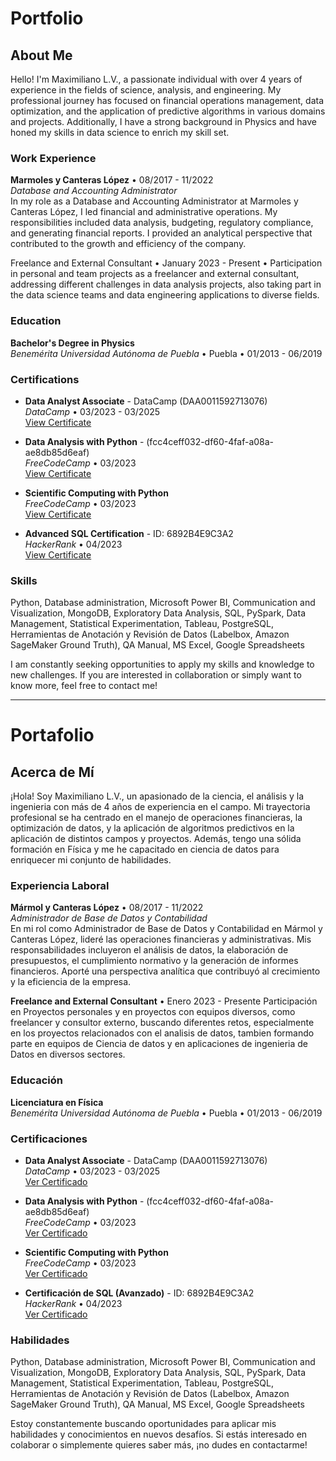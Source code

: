 # Portfolio
## About Me

Hello! I'm Maximiliano L.V., a passionate individual with over 4 years of experience in the fields of science, analysis, and engineering. My professional journey has focused on financial operations management, data optimization, and the application of predictive algorithms in various domains and projects. Additionally, I have a strong background in Physics and have honed my skills in data science to enrich my skill set.

### Work Experience

**Marmoles y Canteras López** • 08/2017 - 11/2022  
_Database and Accounting Administrator_  
In my role as a Database and Accounting Administrator at Marmoles y Canteras López, I led financial and administrative operations. My responsibilities included data analysis, budgeting, regulatory compliance, and generating financial reports. I provided an analytical perspective that contributed to the growth and efficiency of the company.

Freelance and External Consultant • January 2023 - Present
• Participation in personal and team projects as a freelancer and external consultant, addressing different challenges in data analysis projects, also taking part in the data science teams and data engineering applications to diverse fields.


### Education

**Bachelor's Degree in Physics**   
_Benemérita Universidad Autónoma de Puebla_ • Puebla • 01/2013 - 06/2019

### Certifications

- **Data Analyst Associate** - DataCamp (DAA0011592713076)  
  _DataCamp_ • 03/2023 - 03/2025  
  [View Certificate](https://www.datacamp.com/certificate/DAA0011592713076)

- **Data Analysis with Python** - (fcc4ceff032-df60-4faf-a08a-ae8db85d6eaf)  
  _FreeCodeCamp_ • 03/2023  
  [View Certificate](https://freecodecamp.org/certification/fcc4ceff032-df60-4faf-a08a-ae8db85d6eaf/data-analysis-with-python-v7)

- **Scientific Computing with Python**  
  _FreeCodeCamp_ • 03/2023  
  [View Certificate](https://www.freecodecamp.org/certification/m_lefair/scientific-computing-with-python-v7)

- **Advanced SQL Certification** - ID: 6892B4E9C3A2  
  _HackerRank_ • 04/2023  
  [View Certificate](https://www.hackerrank.com/certificates/6892b4e9c3a2)

### Skills
Python, Database administration, Microsoft Power BI, Communication and Visualization, MongoDB, Exploratory Data Analysis, SQL, PySpark, Data Management, Statistical Experimentation, Tableau, PostgreSQL, Herramientas de Anotación y Revisión de Datos (Labelbox, Amazon SageMaker Ground Truth), QA Manual, MS Excel, Google Spreadsheets


I am constantly seeking opportunities to apply my skills and knowledge to new challenges. If you are interested in collaboration or simply want to know more, feel free to contact me!


--------------------------------------------------------------------------------------------------------------------------------------------------------------------------

# Portafolio
## Acerca de Mí

¡Hola! Soy Maximiliano L.V., un apasionado de la ciencia, el análisis y la ingenieria con más de 4 años de experiencia en el campo. Mi trayectoria profesional se ha centrado en el manejo de operaciones financieras, la optimización de datos, y la aplicación de algoritmos predictivos en la aplicación de distintos campos y proyectos. Además, tengo una sólida formación en Física y me he capacitado en ciencia de datos para enriquecer mi conjunto de habilidades.

### Experiencia Laboral

**Mármol y Canteras López** • 08/2017 - 11/2022  
_Administrador de Base de Datos y Contabilidad_  
En mi rol como Administrador de Base de Datos y Contabilidad en Mármol y Canteras López, lideré las operaciones financieras y administrativas. Mis responsabilidades incluyeron el análisis de datos, la elaboración de presupuestos, el cumplimiento normativo y la generación de informes financieros. Aporté una perspectiva analítica que contribuyó al crecimiento y la eficiencia de la empresa.

**Freelance and External Consultant** • Enero 2023 - Presente
Participación en Proyectos personales y en proyectos con equipos diversos, como freelancer y consultor externo, buscando diferentes retos, especialmente en los proyectos relacionados con el analisis de datos, tambien formando parte en equipos de Ciencia de datos y en aplicaciones de ingenieria de Datos en diversos sectores.


### Educación

**Licenciatura en Física**  
_Benemérita Universidad Autónoma de Puebla_ • Puebla • 01/2013 - 06/2019

### Certificaciones

- **Data Analyst Associate** - DataCamp (DAA0011592713076)  
  _DataCamp_ • 03/2023 - 03/2025  
  [Ver Certificado](https://www.datacamp.com/certificate/DAA0011592713076)

- **Data Analysis with Python** - (fcc4ceff032-df60-4faf-a08a-ae8db85d6eaf)  
  _FreeCodeCamp_ • 03/2023  
  [Ver Certificado](https://freecodecamp.org/certification/fcc4ceff032-df60-4faf-a08a-ae8db85d6eaf/data-analysis-with-python-v7)

- **Scientific Computing with Python**  
  _FreeCodeCamp_ • 03/2023  
  [Ver Certificado](https://www.freecodecamp.org/certification/m_lefair/scientific-computing-with-python-v7)

- **Certificación de SQL (Avanzado)** - ID: 6892B4E9C3A2  
  _HackerRank_ • 04/2023  
  [Ver Certificado](https://www.hackerrank.com/certificates/6892b4e9c3a2)

### Habilidades
Python, Database administration, Microsoft Power BI, Communication and Visualization, MongoDB, Exploratory Data Analysis, SQL, PySpark, Data Management, Statistical Experimentation, Tableau, PostgreSQL, Herramientas de Anotación y Revisión de Datos (Labelbox, Amazon SageMaker Ground Truth), QA Manual, MS Excel, Google Spreadsheets

Estoy constantemente buscando oportunidades para aplicar mis habilidades y conocimientos en nuevos desafíos. Si estás interesado en colaborar o simplemente quieres saber más, ¡no dudes en contactarme!
